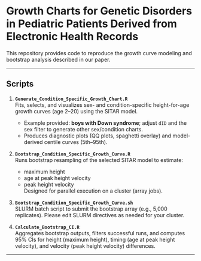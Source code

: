 # Growth Charts for Genetic Disorders in Pediatric Patients Derived from Electronic Health Records

This repository provides code to reproduce the growth curve modeling and bootstrap analysis described in our paper. 

---

## Scripts

1. **`Generate_Condition_Specific_Growth_Chart.R`**  
   Fits, selects, and visualizes sex- and condition-specific height-for-age growth curves (age 2–20) using the SITAR model.  
   - Example provided: **boys with Down syndrome**; adjust `dID` and the sex filter to generate other sex/condition charts.  
   - Produces diagnostic plots (QQ plots, spaghetti overlay) and model-derived centile curves (5th–95th).

2. **`Bootstrap_Condition_Specific_Growth_Curve.R`**  
   Runs bootstrap resampling of the selected SITAR model to estimate:
   - maximum height  
   - age at peak height velocity  
   - peak height velocity  
   Designed for parallel execution on a cluster (array jobs).

3. **`Bootstrap_Condition_Specific_Growth_Curve.sh`**  
   SLURM batch script to submit the bootstrap array (e.g., 5,000 replicates). Please edit SLURM directives as needed for your cluster.

4. **`Calculate_Bootstrap_CI.R`**  
   Aggregates bootstrap outputs, filters successful runs, and computes 95% CIs for height (maximum height), timing (age at peak height velocity), and velocity (peak height velocity) differences. 

---
